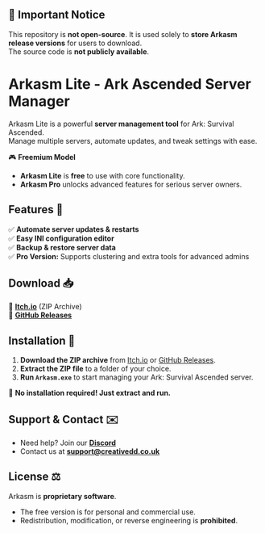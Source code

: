 ## 📌 Important Notice
This repository is **not open-source**. It is used solely to **store Arkasm release versions** for users to download.  
The source code is **not publicly available**.

# Arkasm Lite - Ark Ascended Server Manager

Arkasm Lite is a powerful **server management tool** for Ark: Survival Ascended.  
Manage multiple servers, automate updates, and tweak settings with ease.  

🎮 **Freemium Model**  
- **Arkasm Lite** is **free** to use with core functionality.  
- **Arkasm Pro** unlocks advanced features for serious server owners.  

## **Features 🚀**  
✅ **Automate server updates & restarts**  
✅ **Easy INI configuration editor**  
✅ **Backup & restore server data**  
✅ **Pro Version:** Supports clustering and extra tools for advanced admins  

## **Download 📥**  
🔹 **[Itch.io](https://creative-digital-design.itch.io/arkasm)** (ZIP Archive)  
🔹 **[GitHub Releases](https://github.com/DoofahSoftware/Arkasm_Lite/releases)**  

## **Installation 💾**  
1. **Download the ZIP archive** from [Itch.io](https://creative-digital-design.itch.io/arkasm) or [GitHub Releases](https://github.com/DoofahSoftware/Arkasm_Lite/releases).  
2. **Extract the ZIP file** to a folder of your choice.  
3. **Run `Arkasm.exe`** to start managing your Ark: Survival Ascended server.  

🚀 **No installation required! Just extract and run.**  

## **Support & Contact ✉️**  
- Need help? Join our **[Discord](https://discord.gg/XBX3MMMJqH)**  
- Contact us at **support@creativedd.co.uk**  

## **License ⚖️**  
Arkasm is **proprietary software**.  
- The free version is for personal and commercial use.  
- Redistribution, modification, or reverse engineering is **prohibited**.  
